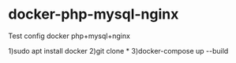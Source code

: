 # docker-php-mysql-nginx
Test config docker php+mysql+nginx

1)sudo apt install docker
2)git clone *
3)docker-compose up --build
